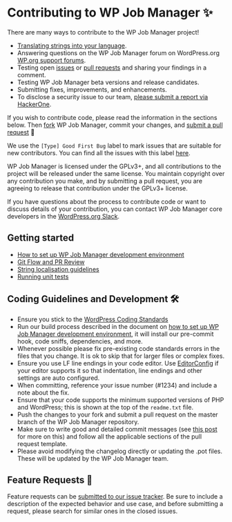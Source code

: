 # Contributing to WP Job Manager ✨

There are many ways to contribute to the WP Job Manager project!

- [Translating strings into your language](https://translate.wordpress.org/projects/wp-plugins/wp-job-manager/).
- Answering questions on the WP Job Manager forum on WordPress.org [WP.org support forums](https://wordpress.org/support/plugin/wp-job-manager/).
- Testing open [issues](https://github.com/Automattic/WP-Job-Manager/issues) or [pull requests](https://github.com/Automattic/WP-Job-Manager/pulls) and sharing your findings in a comment.
- Testing WP Job Manager beta versions and release candidates.
- Submitting fixes, improvements, and enhancements.
- To disclose a security issue to our team, [please submit a report via HackerOne](https://hackerone.com/automattic/).

If you wish to contribute code, please read the information in the sections below. Then [fork](https://help.github.com/articles/fork-a-repo/) WP Job Manager, commit your changes, and [submit a pull request](https://help.github.com/articles/using-pull-requests/) 🎉

We use the `[Type] Good First Bug` label to mark issues that are suitable for new contributors. You can find all the issues with this label [here](https://github.com/automattic/wp-job-manager/issues?q=is%3Aopen+is%3Aissue+label%3A%22%5BType%5D+Good+First+Bug%22).

WP Job Manager is licensed under the GPLv3+, and all contributions to the project will be released under the same license. You maintain copyright over any contribution you make, and by submitting a pull request, you are agreeing to release that contribution under the GPLv3+ license.

If you have questions about the process to contribute code or want to discuss details of your contribution, you can contact WP Job Manager core developers in the [WordPress.org Slack](https://make.wordpress.org/chat/).

## Getting started

- [How to set up WP Job Manager development environment](https://github.com/Automattic/WP-Job-Manager/wiki/Setting-Up-Development-Environment)
- [Git Flow and PR Review](https://github.com/Automattic/WP-Job-Manager/wiki/Our-Git-Flow-and-PR-Review)
- [String localisation guidelines](https://codex.wordpress.org/I18n_for_WordPress_Developers)
- [Running unit tests](https://github.com/Automattic/WP-Job-Manager/blob/trunk/tests/README.md)

## Coding Guidelines and Development 🛠

- Ensure you stick to the [WordPress Coding Standards](https://make.wordpress.org/core/handbook/best-practices/coding-standards/php/)
- Run our build process described in the document on [how to set up WP Job Manager development environment](https://github.com/Automattic/WP-Job-Manager/wiki/Setting-Up-Development-Environment), it will install our pre-commit hook, code sniffs, dependencies, and more.
- Whenever possible please fix pre-existing code standards errors in the files that you change. It is ok to skip that for larger files or complex fixes.
- Ensure you use LF line endings in your code editor. Use [EditorConfig](http://editorconfig.org/) if your editor supports it so that indentation, line endings and other settings are auto configured.
- When committing, reference your issue number (#1234) and include a note about the fix.
- Ensure that your code supports the minimum supported versions of PHP and WordPress; this is shown at the top of the `readme.txt` file.
- Push the changes to your fork and submit a pull request on the master branch of the WP Job Manager repository.
- Make sure to write good and detailed commit messages (see [this post](https://chris.beams.io/posts/git-commit/) for more on this) and follow all the applicable sections of the pull request template.
- Please avoid modifying the changelog directly or updating the .pot files. These will be updated by the WP Job Manager team.

## Feature Requests 🚀

Feature requests can be [submitted to our issue tracker](https://github.com/Automattic/WP-Job-Manager/issues/new?template=Feature_request.md). Be sure to include a description of the expected behavior and use case, and before submitting a request, please search for similar ones in the closed issues.
